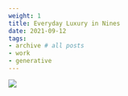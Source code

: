 ```yaml
---
weight: 1
title: Everyday Luxury in Nines 
date: 2021-09-12
tags:
- archive # all posts
- work
- generative
---
```


![](https://live.staticflickr.com/65535/52643923804_42a70cdca4_b_d.jpg)